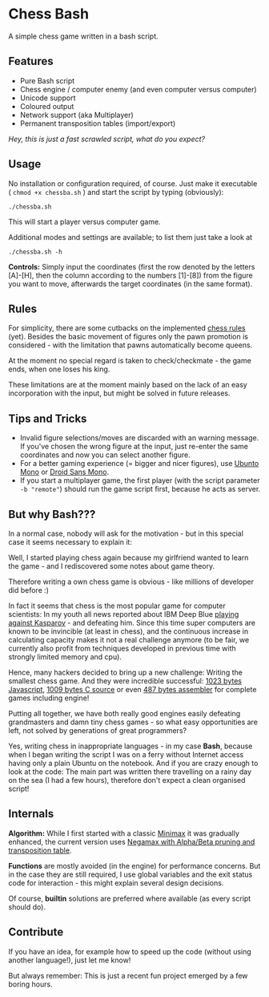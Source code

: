 Chess Bash
==========
A simple chess game written in a bash script.


Features
--------
  * Pure Bash script
  * Chess engine / computer enemy (and even computer versus computer)
  * Unicode support
  * Coloured output
  * Network support (aka Multiplayer)
  * Permanent transposition tables (import/export)

*Hey, this is just a fast scrawled script, what do you expect?*


Usage
-----
No installation or configuration required, of course.
Just make it executable ( `chmod +x chessba.sh` ) and start the script by typing (obviously):

    ./chessba.sh

This will start a player versus computer game.

Additional modes and settings are available; to list them just take a look at 

    ./chessba.sh -h

**Controls:** Simply input the coordinates (first the row denoted by the letters [A]-[H], then the column according to the numbers [1]-[8]) from the figure you want to move, afterwards the target coordinates (in the same format).


Rules
-----
For simplicity, there are some cutbacks on the implemented [chess rules](http://en.wikipedia.org/wiki/Rules_of_chess) (yet).
Besides the basic movement of figures only the pawn promotion is considered - with the limitation that pawns automatically become queens.

At the moment no special regard is taken to check/checkmate - the game ends, when one loses his king.

These limitations are at the moment mainly based on the lack of an easy incorporation with the input, but might be solved in future releases.


Tips and Tricks
---------------
  * Invalid figure selections/moves are discarded with an warning message. If you've chosen the wrong figure at the input, just re-enter the same coordinates and now you can select another figure.
  * For a better gaming experience (= bigger and nicer figures), use [Ubunto Mono](http://font.ubuntu.com/#charset-mono-regular) or [Droid Sans Mono](http://www.droidfonts.com/info/droid-sans-mono-fonts/).
  * If you start a multiplayer game, the first player (with the script parameter `-b "remote"`) should run the game script first, because he acts as server.


But why Bash???
---------------
In a normal case, nobody will ask for the motivation - but in this special case it seems necessary to explain it:

Well, I started playing chess again because my girlfriend wanted to learn the game - and I rediscovered some notes about game theory.

Therefore writing a own chess game is obvious - like millions of developer did before :)

In fact it seems that chess is the most popular game for computer scientists:
In my youth all news reported about IBM Deep Blue [playing against Kasparov](http://en.wikipedia.org/wiki/Deep_Blue_versus_Garry_Kasparov) - and defeating him. Since this time super computers are known to be invincible (at least in chess), and the continuous increase in calculating capacity makes it not a real challenge anymore (to be fair, we currently also profit from techniques developed in previous time with strongly limited memory and cpu).

Hence, many hackers decided to bring up a new challenge: Writing the smallest chess game. And they were incredible successful:
[1023 bytes Javascript](http://js1k.com/2010-first/demo/750),
[1009 bytes C source](http://nanochess.org/chess3.html)
or even [487 bytes assembler](
http://www.pouet.net/prod.php?which=64962) for complete games including engine!

Putting all together, we have both really good engines easily defeating grandmasters and damn tiny chess games - so what easy opportunities are left, not solved by generations of great programmers?

Yes, writing chess in inappropriate languages - in my case **Bash**, because when I began writing the script I was on a ferry without Internet access having only a plain Ubuntu on the notebook.
And if you are crazy enough to look at the code: The main part was written there travelling on a rainy day on the sea (I had a few hours), therefore don't expect a clean organised script!


Internals
---------
**Algorithm:** 
While I first started with a classic [Minimax](http://en.wikipedia.org/wiki/Minimax) it was gradually enhanced, the current version uses [Negamax with Alpha/Beta pruning and transposition table](http://en.wikipedia.org/wiki/Negamax#NegaMax_with_Alpha_Beta_Pruning_and_Transposition_Tables).

**Functions** are mostly avoided (in the engine) for performance concerns. But in the case they are still required, I use global variables and the exit status code for interaction - this might explain several design decisions.

Of course, **builtin** solutions are preferred where available (as every script should do).


Contribute
----------
If you have an idea, for example how to speed up the code (without using another language!), just let me know!

But always remember: This is just a recent fun project emerged by a few boring hours.
